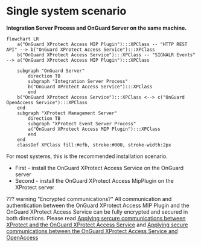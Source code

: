 # Single system scenario

**Integration Server Process and OnGuard Server on the same machine.**

``` mermaid
flowchart LR
    a("OnGuard XProtect Access MIP Plugin"):::XPClass -- "HTTP REST API" --> b("OnGuard XProtect Access Service"):::XPClass
    b("OnGuard XProtect Access Service"):::XPClass -- "SIGNALR Events" --> a("OnGuard XProtect Access MIP Plugin"):::XPClass
    
    subgraph "OnGuard Server"
        direction TB
        subgraph "Integration Server Process"
        b("OnGuard XProtect Access Service"):::XPClass
        end
    b("OnGuard XProtect Access Service"):::XPClass <--> c("OnGuard OpenAccess Service"):::XPClass
    end
    subgraph "XProtect Management Server"
        direction TB
        subgraph "XProtect Event Server Process"
        a("OnGuard XProtect Access MIP Plugin"):::XPClass
        end
    end 
    classDef XPClass fill:#efb, stroke:#000, stroke-width:2px
```

For most systems, this is the recommended installation scenario.

+ First - install the OnGuard XProtect Access Service on the OnGuard server
+ Second - install the OnGuard XProtect Access MipPlugin on the XProtect server

??? warning "Encrypted communications?"
    All communication and authentication between the OnGuard XProtect Access MIP Plugin and the OnGuard XProtect Access Service can be fully encrypted and secured in both directions. Please read [Applying sercure communications between XProtect and the OnGuard XProtect Access Service](/Tech/XProtectCerts/) and [Applying secure communications between the OnGuard XProtect Access Service and OpenAccess](/Tech/OnGuardCerts/)
